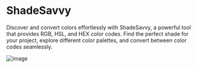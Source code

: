 # ShadeSavvy
Discover and convert colors effortlessly with ShadeSavvy, a powerful tool that provides RGB, HSL, and HEX color codes. Find the perfect shade for your project, explore different color palettes, and convert between color codes seamlessly. 

![image](https://user-images.githubusercontent.com/86461976/227223576-208c6f68-a494-4ca0-92c2-cdfa665b3549.png)
